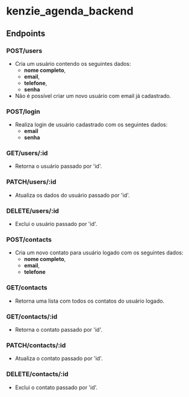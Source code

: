 # kenzie_agenda_backend

## Endpoints
### **POST/users**
* Cria um usuário contendo os seguintes dados: 
  * **nome completo**,
  * **email**,
  * **telefone**,
  * **senha**
* Não é possível criar um novo usuário com email já cadastrado.

### **POST/login**
* Realiza login de usuário cadastrado com os seguintes dados:
  * **email**
  * **senha**

### **GET/users/:id**
* Retorna o usuário passado por 'id'.

### **PATCH/users/:id**
* Atualiza os dados do usuário passado por 'id'.
  
### **DELETE/users/:id**
 * Exclui o usuário passado por 'id'.
 
### **POST/contacts**
* Cria um novo contato para usuário logado com os seguintes dados: 
  * **nome completo**,
  * **email**,
  * **telefone**

### **GET/contacts**
* Retorna uma lista com todos os contatos do usuário logado.

### **GET/contacts/:id**
* Retorna o contato passado por 'id'.

### **PATCH/contacts/:id**
* Atualiza o contato passado por 'id'.

### **DELETE/contacts/:id**
* Exclui o contato passado por 'id'.
